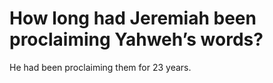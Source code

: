# How long had Jeremiah been proclaiming Yahweh’s words?

He had been proclaiming them for 23 years.
